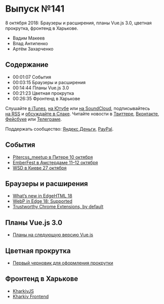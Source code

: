 # Выпуск №141

8 октября 2018: Браузеры и расширения, планы Vue.js 3.0, цветная прокрутка, фронтенд в Харькове.

- Вадим Макеев
- Влад Антипенко
- Артём Захарченко

## Содержание

- 00:01:07 События
- 00:03:15 Браузеры и расширения
- 00:14:44 Планы Vue.js 3.0
- 00:21:23 Цветная прокрутка
- 00:26:35 Фронтенд в Харькове

Слушайте [в iTunes](https://itunes.apple.com/podcast/id1080500016), [на Ютубе](https://www.youtube.com/playlist?list=PLMBnwIwFEFHcwuevhsNXkFTcadeX5R1Go) или [на SoundCloud](https://soundcloud.com/web-standards), подписывайтесь [на RSS](https://web-standards.ru/podcast/feed/) и [обсуждайте в Слаке](http://slack.web-standards.ru/). Читайте новости в [Твиттере](https://twitter.com/webstandards_ru), [Вконтакте](https://vk.com/webstandards_ru), [Фейсбуке](https://www.facebook.com/webstandardsru) или [Телеграме](https://t.me/webstandards_ru).

Поддержать сообщество: [Яндекс Деньги](https://money.yandex.ru/to/41001119329753), [PayPal](https://www.paypal.me/pepelsbey).

## События

- [Pitercss_meetup в Питере 10 октября](https://medium.com/p/739f3120b158)
- [EmberFest в Амстердаме 11–12 октября](https://emberfest.eu/)
- [WSD в Киеве 27 октября](https://wsd.events/2018/10/27/)

## Браузеры и расширения

- [What’s new in EdgeHTML 18](https://aka.ms/devguide_edgehtml_18)
- [WebP in Edge 18: Supported](https://developer.microsoft.com/en-us/microsoft-edge/platform/status/webpimageformat/)
- [Trustworthy Chrome Extensions, by default](https://blog.chromium.org/2018/10/trustworthy-chrome-extensions-by-default.html)

## Планы Vue.js 3.0

- [Планы на следующую версию Vue.js](https://habr.com/post/425213/)

## Цветная прокрутка

- [Первый черновик для оформления прокрутки](http://css-live.ru/vecssti-s-polej/css-scrollbars-fpwd.html)

## Фронтенд в Харькове

- [KharkivJS](https://kharkivjs.org/)
- [Kharkiv Frontend](https://kharkivfrontend.org/)
